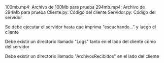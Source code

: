 100mb.mp4: Archivo de 100Mb para prueba
294mb.mp4: Archivo de 294Mb para prueba
Cliente.py: Código del cliente
Servidor.py: Código del servidor

Se debe ejecutar el servidor hasta que imprima "escuchando..." y luego el cliente

Debe existir un directorio llamado "Logs" tanto en el lado del cliente como del servidor

Debe existir un directorio llamado	 "ArchivosRecibidos" en el lado del cliente
